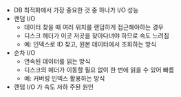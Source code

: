 - DB 최적화에서 가장 중요한 것 중 하나가 I/O 성능
- 랜덤 I/O
	- 데이터 찾을 때 여러 위치를 랜덤하게 접근해야하는 경우
	- 디스크 헤더가 이곳 저곳을 찾아다녀야 하므로 속도 느려짐
	- 예: 인덱스로 ID 찾고, 원본 데이터에서 조회하는 방식
- 순차 I/O
	- 연속된 데이터를 읽는 방식
	- 디스크의 헤더가 이동할 필요 없이 한 번에 읽을 수 있어 빠름
	- 예: 커버링 인덱스 활용하는 방식
- 랜덤 I/O 가 속도 저하 주된 원인